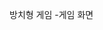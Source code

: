 방치형 게임
  -게임 화면
<form>
<img src="https://user-images.githubusercontent.com/106128885/212598693-d981a860-89e3-47c2-aede-b8e063dc7c5f.jpg" style="max-width: 33%;>
<img src="https://user-images.githubusercontent.com/106128885/212598727-aba5cafd-7fa2-44d2-b26d-086ad095f326.jpg" style="max-width: 33%;>
<img src="https://user-images.githubusercontent.com/106128885/212598734-12fd42ea-39cb-46a9-a24b-392143ac4cf7.jpg" style="max-width: 33%;>
</form>
